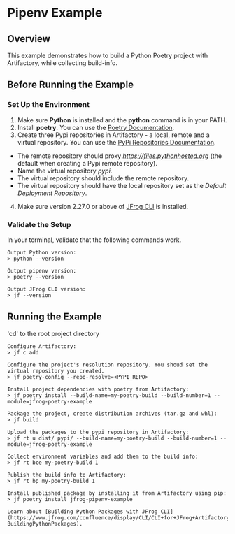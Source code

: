 # Pipenv Example

## Overview
This example demonstrates how to build a Python Poetry project with Artifactory, while collecting build-info.

## Before Running the Example
### Set Up the Environment 
1. Make sure **Python** is installed and the **python** command is in your PATH.
2. Install **poetry**. You can use the [Poetry Documentation](https://python-poetry.org/docs/).
3. Create three Pypi repositories in Artifactory - a local, remote and a virtual repository. You can use the [PyPi Repositories Documentation](https://www.jfrog.com/confluence/display/RTF/PyPI+Repositories).
* The remote repository should proxy *https://files.pythonhosted.org* (the default when creating a Pypi remote repository). 
* Name the virtual repository *pypi*.
* The virtual repository should include the remote repository.
* The virtual repository should have the local repository set as the *Default Deployment Repository*.
4. Make sure version 2.27.0 or above of [JFrog CLI](https://jfrog.com/getcli/) is installed.

### Validate the Setup
In your terminal, validate that the following commands work.
```console
Output Python version:
> python --version

Output pipenv version:
> poetry --version

Output JFrog CLI version:
> jf --version
```

## Running the Example
'cd' to the root project directory

```console
Configure Artifactory:
> jf c add

Configure the project's resolution repository. You shoud set the virtual repository you created.
> jf poetry-config --repo-resolve=<PYPI_REPO>

Install project dependencies with poetry from Artifactory:
> jf poetry install --build-name=my-poetry-build --build-number=1 --module=jfrog-poetry-example

Package the project, create distribution archives (tar.gz and whl):
> jf build

Upload the packages to the pypi repository in Artifactory:
> jf rt u dist/ pypi/ --build-name=my-poetry-build --build-number=1 --module=jfrog-poetry-example

Collect environment variables and add them to the build info:
> jf rt bce my-poetry-build 1

Publish the build info to Artifactory:
> jf rt bp my-poetry-build 1

Install published package by installing it from Artifactory using pip:
> jf poetry install jfrog-pipenv-example

Learn about [Building Python Packages with JFrog CLI](https://www.jfrog.com/confluence/display/CLI/CLI+for+JFrog+Artifactory#CLIforJFrogArtifactory-BuildingPythonPackages).
